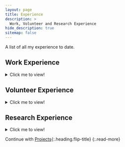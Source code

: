 ```yaml
---
layout: page
title: Experience
description: >
  Work, Volunteer and Research Experience
hide_description: true
sitemap: false
---
```


A list of all my experience to date.

<!-- 1. this list will be replaced by the table of contents
{:toc} -->

## Work Experience

<details><summary markdown='span'> 
Click me to view!
</summary>
{% include experience_all.md %}

</details> 

## Volunteer Experience

<details><summary markdown='span'> 
Click me to view!
</summary>
{% include volunteer.md %}

</details> 

## Research Experience

<details><summary markdown='span'> 
Click me to view!
</summary>
{% include research.md %}

</details> 

Continue with [Projects](/example.md){:.heading.flip-title}
{:.read-more}